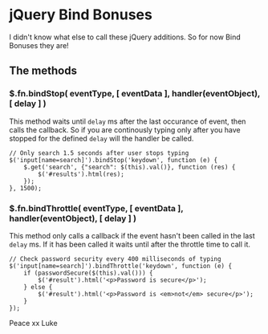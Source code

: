 # jQuery Bind Bonuses

I didn't know what else to call these jQuery additions. So for
now Bind Bonuses they are!

## The methods

### $.fn.bindStop( eventType, [ eventData ], handler(eventObject), [ delay ] )
    
This method waits until `delay` ms after the last occurance of
event, then calls the callback. So if you are continously typing
only after you have stopped for the defined `delay` will the
handler be called.

    // Only search 1.5 seconds after user stops typing
    $('input[name=search]').bindStop('keydown', function (e) {
        $.get('search', {"search": $(this).val()}, function (res) {
            $('#results').html(res);
        });
    }, 1500);

### $.fn.bindThrottle( eventType, [ eventData ], handler(eventObject), [ delay ] )

This method only calls a callback if the event hasn't been
called in the last `delay` ms. If it has been called it waits 
until after the throttle time to call it.

    // Check password security every 400 milliseconds of typing
    $('input[name=search]').bindThrottle('keydown', function (e) {
        if (passwordSecure($(this).val())) {
            $('#result').html('<p>Password is secure</p>');
        } else {
            $('#result').html('<p>Password is <em>not</em> secure</p>');
        }
    });


Peace xx
Luke